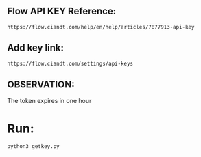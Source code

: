 
## Flow API KEY Reference:

```
https://flow.ciandt.com/help/en/help/articles/7877913-api-key
``` 

## Add key link:
```
https://flow.ciandt.com/settings/api-keys
```

## OBSERVATION: 

The token expires in one hour


# Run:
```
python3 getkey.py
```
